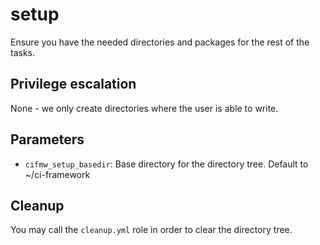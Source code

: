 # setup
Ensure you have the needed directories and packages for the rest of the tasks.

## Privilege escalation
None - we only create directories where the user is able to write.

## Parameters
* `cifmw_setup_basedir`: Base directory for the directory tree. Default to ~/ci-framework

## Cleanup
You may call the `cleanup.yml` role in order to clear the directory tree.
